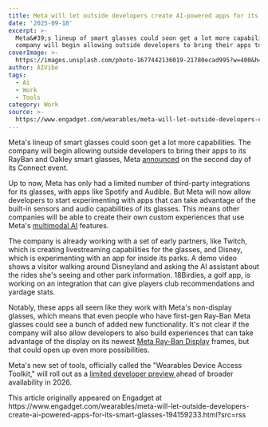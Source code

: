 ```yaml
---
title: Meta will let outside developers create AI-powered apps for its smart glasses
date: '2025-09-18'
excerpt: >-
  Meta&#39;s lineup of smart glasses could soon get a lot more capabilities. The
  company will begin allowing outside developers to bring their apps to i...
coverImage: >-
  https://images.unsplash.com/photo-1677442136019-21780ecad995?w=400&h=200&fit=crop&auto=format
author: AIVibe
tags:
  - Ai
  - Work
  - Tools
category: Work
source: >-
  https://www.engadget.com/wearables/meta-will-let-outside-developers-create-ai-powered-apps-for-its-smart-glasses-194159233.html?src=rss
---
```

<p>Meta&#39;s lineup of smart glasses could soon get a lot more capabilities. The company will begin allowing outside developers to bring their apps to its RayBan and Oakley smart glasses, Meta <a data-i13n="cpos:1;pos:1" href="https://developers.meta.com/blog/introducing-meta-wearables-device-access-toolkit/?intern_source=blog&amp;intern_content=connect-2025-day-2-keynote-recap-vr-development-use-cases-wearable-device-access-toolkit"><ins>announced</ins></a> on the second day of its Connect event.</p>
<p>Up to now, Meta has only had a limited number of third-party integrations for its glasses, with apps like Spotify and Audible. But Meta will now allow developers to start experimenting with apps that can take advantage of the built-in sensors and audio capabilities of its glasses. This means other companies will be able to create their own custom experiences that use Meta&#39;s <a data-i13n="cpos:2;pos:1" href="https://www.engadget.com/the-ray-ban-meta-smart-glasses-new-ai-powers-are-impressive-and-worrying-181036772.html"><ins>multimodal AI</ins></a> features.</p>
<span id="end-legacy-contents"></span><p>The company is already working with a set of early partners, like Twitch, which is creating livestreaming capabilities for the glasses, and Disney, which is experimenting with an app for inside its parks. A demo video shows a visitor walking around Disneyland and asking the AI assistant about the rides she&#39;s seeing and other park information. 18Birdies, a golf app, is working on an integration that can give players club recommendations and yardage stats.</p>
<p>Notably, these apps all seem like they work with Meta&#39;s non-display glasses, which means that even people who have first-gen Ray-Ban Meta glasses could see a bunch of added new functionality. It&#39;s not clear if the company will also allow developers to also build experiences that can take advantage of the display on its newest <a data-i13n="cpos:3;pos:1" href="https://www.engadget.com/wearables/meta-ray-ban-display-glasses-offer-an-ar-display-for-799-002921925.html"><ins>Meta Ray-Ban Display</ins></a> frames, but that could open up even more possibilities.</p>
<p>Meta&#39;s new set of tools, officially called the &quot;Wearables Device Access Toolkit,&quot; will roll out as a <a data-i13n="cpos:4;pos:1" href="https://developers.meta.com/wearables/notify/">limited developer preview </a>ahead of broader availability in 2026.</p>This article originally appeared on Engadget at https://www.engadget.com/wearables/meta-will-let-outside-developers-create-ai-powered-apps-for-its-smart-glasses-194159233.html?src=rss

